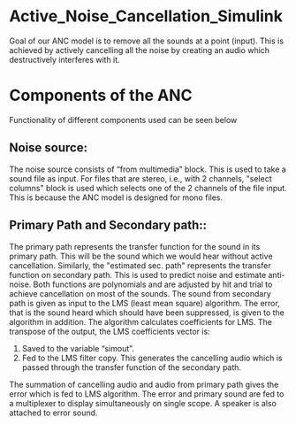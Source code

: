 # Active_Noise_Cancellation_Simulink

Goal of our ANC model is to remove all the sounds at a point (input). This is achieved  by actively cancelling all the noise by creating an audio which destructively interferes with it. 

# Components of the ANC
Functionality of different components used can be seen below

## Noise source:
  The noise source consists of “from multimedia” block. This is used to take a sound file as input. For files that are stereo, i.e., with 2 channels, "select columns" block is used which selects one of the 2 channels of the file input. This is because the ANC model is designed for mono files.
  
## Primary Path and Secondary path::
  The primary path represents the transfer function for the sound in its primary path. This will be the sound which we would hear without active cancellation. Similarly, the "estimated sec. path" represents the transfer function on secondary path. This is used to predict noise and estimate anti-noise. Both functions are polynomials and are adjusted by hit and trial to achieve cancellation on most of the sounds.
  The sound from secondary path is given as input to the LMS (least mean square) algorithm. The error, that is the sound heard which should have been suppressed, is given to the algorithm in addition. The algorithm calculates coefficients for LMS. The transpose of the output, the LMS coefficients vector is:
1)	Saved to the variable “simout”.
2)	Fed to the LMS filter copy. This generates the cancelling audio which is passed through the transfer function of the secondary path.

The summation of cancelling audio and audio from primary path gives the error which is fed to LMS algorithm. The error and primary sound are fed to a multiplexer to display simultaneously on single scope. A speaker is also attached to error sound.
